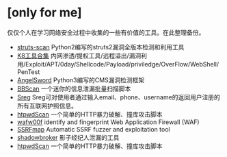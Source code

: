 # [only for me]

仅仅个人在学习网络安全过程中收集的一些有价值的工具。在此整理备份。



+ [struts-scan](https://github.com/Lucifer1993/struts-scan) Python2编写的struts2漏洞全版本检测和利用工具 
+ [K8工具合集](https://github.com/k8gege/K8tools) 内网渗透/提权工具/远程溢出/漏洞利用/Exploit/APT/0day/Shellcode/Payload/priviledge/OverFlow/WebShell/PenTest
+ [AngelSword](https://github.com/Lucifer1993/AngelSword) Python3编写的CMS漏洞检测框架 
+ [BBScan](https://github.com/lijiejie/BBScan) 一个迷你的信息泄漏批量扫描脚本
+ [Sreg](https://github.com/n0tr00t/Sreg) Sreg可对使用者通过输入email、phone、username的返回用户注册的所有互联网护照信息。 
+ [htpwdScan](https://github.com/lijiejie/htpwdScan) 一个简单的HTTP暴力破解、撞库攻击脚本
+ [wafw00f](https://github.com/EnableSecurity/wafw00f)  identify and fingerprint Web Application Firewall (WAF)
+ [SSRFmap](https://github.com/swisskyrepo/SSRFmap) Automatic SSRF fuzzer and exploitation tool 
+ [shadowbroker](https://github.com/misterch0c/shadowbroker) 影子经纪人泄漏的工具
+ [htpwdScan](https://github.com/lijiejie/htpwdScan) 一个简单的HTTP暴力破解、撞库攻击脚本
